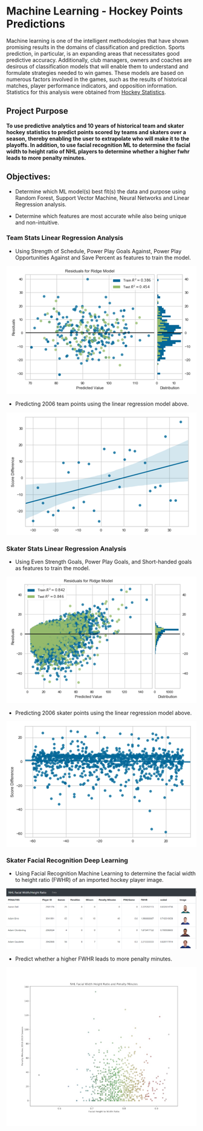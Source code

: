 # Machine Learning - Hockey Points Predictions

Machine learning is one of the intelligent methodologies that have shown promising results in the domains of classification and prediction. Sports prediction, in particular, is an expanding areas that necessitates good predictive accuracy.  Additionally, club managers, owners and coaches are desirous of classification models that will enable them to understand and formulate strategies needed to win games. These models are based on numerous factors involved in the games, such as the results of historical matches, player performance indicators, and opposition information. Statistics for this analysis were obtained from [Hockey Statistics](https://www.hockey-reference.com/).

## Project Purpose

**To use predictive analytics and 10 years of historical team and skater hockey statistics to predict points scored by teams and skaters over a season, thereby enabling the user to extrapolate who will make it to the playoffs.  In addition, to use facial recognition ML to determine the facial width to height ratio of NHL players to determine whether a higher fwhr leads to more penalty minutes.**

## Objectives:

* Determine which ML model(s) best fit(s) the data and purpose using Random Forest, Support Vector Machine, Neural Networks and Linear Regression analysis.

* Determine which features are most accurate while also being unique and non-intuitive.

### __Team Stats Linear Regression Analysis__

* Using Strength of Schedule, Power Play Goals Against, Power Play Opportunities Against and Save Percent as features to train the model.

![Linear Regression of Team Stats](images/team_regression_4.png)

* Predicting 2006 team points using the linear regression model above.

![Linear Regression Test](images/team_regression_test.png)

### __Skater Stats Linear Regression Analysis__

* Using Even Strength Goals, Power Play Goals, and Short-handed goals as features to train the model.

![Linear Regression of Skater Stats](images/skater_regression_3.png)

* Predicting 2006 skater points using the linear regression model above.

![Linear Regression Test](images/skater_regression_test.png)

### __Skater Facial Recognition Deep Learning__

* Using Facial Recognition Machine Learning to determine the facial width to height ratio (FWHR) of an imported hockey player image.

![Image Recognition](images/image_recognition.png)

* Predict whether a higher FWHR leads to more penalty minutes.

![FWHR vs Penalty Minutes](images/myplot.jpg)